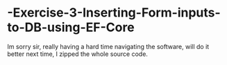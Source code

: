 # -Exercise-3-Inserting-Form-inputs-to-DB-using-EF-Core
Im sorry sir, really having a hard time navigating the software, will do it better next time, I zipped the whole source code.
